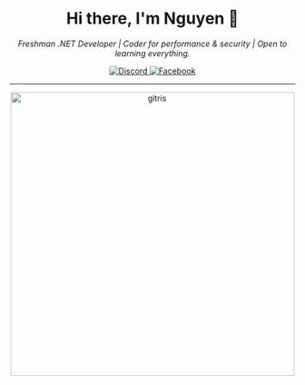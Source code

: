 <h1 align="center">Hi there, I'm Nguyen 👋</h1>

<p align="center">
  <em>Freshman .NET Developer | Coder for performance & security | Open to learning everything.</em>
</p>

<p align="center">
  <a href="https://discord.gg/phcnguyenz">
    <img src="https://img.shields.io/badge/Discord-%237289DA.svg?logo=discord&logoColor=white" alt="Discord" />
  </a>
  <a href="https://facebook.com/phcnguyenz">
    <img src="https://img.shields.io/badge/Facebook-%231877F2.svg?logo=Facebook&logoColor=white" alt="Facebook" />
  </a>
</p>

---

<p align="center">
  <img src="./assets/gitris.gif" alt="gitris" width="500"/>
</p>
